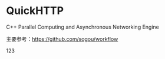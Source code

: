 <!--
 * @Author: your name
 * @Date: 2021-05-07 20:56:23
 * @LastEditTime: 2021-05-11 23:44:41
 * @LastEditors: Please set LastEditors
 * @Description: In User Settings Edit
 * @FilePath: /QuickHTTP/README.md
-->
# QuickHTTP
C++ Parallel Computing and Asynchronous Networking Engine

主要参考：https://github.com/sogou/workflow

123
